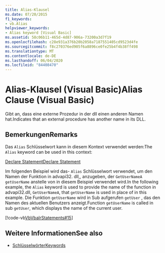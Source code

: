 ```yaml
---
title: Alias-Klausel
ms.date: 07/20/2015
f1_keywords:
- vb.Alias
helpviewer_keywords:
- Alias keyword [Visual Basic]
ms.assetid: 58c06b11-465d-4d87-906a-73200a3d7f19
ms.openlocfilehash: c28e931a376b20b2058a7187551405cd9523d4fe
ms.sourcegitcommit: f8c270376ed905f6a8896ce0fe25b4f4b38ff498
ms.translationtype: MT
ms.contentlocale: de-DE
ms.lasthandoff: 06/04/2020
ms.locfileid: "84408470"
---
```

# <a name="alias-clause-visual-basic"></a><span data-ttu-id="cb5da-102">Alias-Klausel (Visual Basic)</span><span class="sxs-lookup"><span data-stu-id="cb5da-102">Alias Clause (Visual Basic)</span></span>
<span data-ttu-id="cb5da-103">Gibt an, dass eine externe Prozedur in der dll einen anderen Namen hat.</span><span class="sxs-lookup"><span data-stu-id="cb5da-103">Indicates that an external procedure has another name in its DLL.</span></span>  
  
## <a name="remarks"></a><span data-ttu-id="cb5da-104">Bemerkungen</span><span class="sxs-lookup"><span data-stu-id="cb5da-104">Remarks</span></span>  
 <span data-ttu-id="cb5da-105">Das `Alias` Schlüsselwort kann in diesem Kontext verwendet werden:</span><span class="sxs-lookup"><span data-stu-id="cb5da-105">The `Alias` keyword can be used in this context:</span></span>  
  
 [<span data-ttu-id="cb5da-106">Declare Statement</span><span class="sxs-lookup"><span data-stu-id="cb5da-106">Declare Statement</span></span>](declare-statement.md)  
  
 <span data-ttu-id="cb5da-107">Im folgenden Beispiel wird das- `Alias` Schlüsselwort verwendet, um den Namen der Funktion in advapi32. dll,, anzugeben, der `GetUserNameA` `getUserName` anstelle von in diesem Beispiel verwendet wird.</span><span class="sxs-lookup"><span data-stu-id="cb5da-107">In the following example, the `Alias` keyword is used to provide the name of the function in advapi32.dll, `GetUserNameA`, that `getUserName` is used in place of in this example.</span></span> <span data-ttu-id="cb5da-108">Die Funktion `getUserName` wird in Sub aufgerufen `getUser` , das den Namen des aktuellen Benutzers anzeigt.</span><span class="sxs-lookup"><span data-stu-id="cb5da-108">Function `getUserName` is called in sub `getUser`, which displays the name of the current user.</span></span>  
  
 [!code-vb[VbVbalrStatements#15](~/samples/snippets/visualbasic/VS_Snippets_VBCSharp/VbVbalrStatements/VB/Class1.vb#15)]  
  
## <a name="see-also"></a><span data-ttu-id="cb5da-109">Weitere Informationen</span><span class="sxs-lookup"><span data-stu-id="cb5da-109">See also</span></span>

- [<span data-ttu-id="cb5da-110">Schlüsselwörter</span><span class="sxs-lookup"><span data-stu-id="cb5da-110">Keywords</span></span>](../keywords/index.md)
